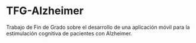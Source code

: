 # TFG-Alzheimer
Trabajo de Fin de Grado sobre el desarrollo de una aplicación móvil para la estimulación cognitiva de pacientes con Alzheimer.
